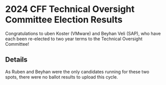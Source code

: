 # 2024 CFF Technical Oversight Committee Election Results

Congratulations to uben Koster (VMware) and Beyhan Veli (SAP), who have each been re-elected to two year terms to the Technical Oversight Committee!

## Details

As Ruben and Beyhan were the only candidates running for these two spots, there were no ballot results to upload this cycle. 
